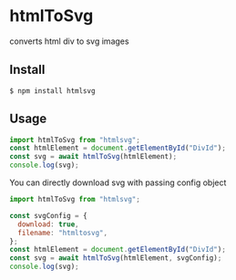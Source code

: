 # htmlToSvg

converts html div to svg images

## Install

```
$ npm install htmlsvg
```

## Usage

```js
import htmlToSvg from "htmlsvg";
const htmlElement = document.getElementById("DivId");
const svg = await htmlToSvg(htmlElement);
console.log(svg);
```

You can directly download svg with passing config object

```js
import htmlToSvg from "htmlsvg";

const svgConfig = {
  download: true,
  filename: "htmltosvg",
};
const htmlElement = document.getElementById("DivId");
const svg = await htmlToSvg(htmlElement, svgConfig);
console.log(svg);
```
